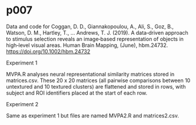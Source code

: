 # p007
Data and code for Coggan, D. D., Giannakopoulou, A., Ali, S., Goz, B., Watson, D. M., Hartley, T., … Andrews, T. J. (2019). A data‐driven approach to stimulus selection reveals an image‐based representation of objects in high‐level visual areas. Human Brain Mapping, (June), hbm.24732. https://doi.org/10.1002/hbm.24732

Experiment 1

MVPA.R analyses neural representational similarity matrices stored in matrices.csv. These 20 x 20 matrices (all pairwise comparisons between 10 untextured and 10 textured clusters) are flattened and stored in rows, with subject and ROI identifiers placed at the start of each row.

Experiment 2

Same as experiment 1 but files are named MVPA2.R and matrices2.csv.

